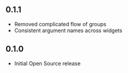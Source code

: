 ## 0.1.1

* Removed complicated flow of groups
* Consistent argument names across widgets

## 0.1.0

* Initial Open Source release
